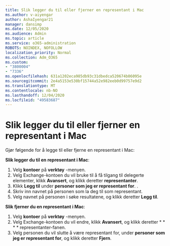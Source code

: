 ```yaml
---
title: Slik legger du til eller fjerner en representant i Mac
ms.author: v-aiyengar
author: AshaIyengar21
manager: dansimp
ms.date: 12/05/2020
ms.audience: Admin
ms.topic: article
ms.service: o365-administration
ROBOTS: NOINDEX, NOFOLLOW
localization_priority: Normal
ms.collection: Adm_O365
ms.custom:
- "3800004"
- "7336"
ms.openlocfilehash: 631a1202eca985db93c31dbedca520674b06095e
ms.sourcegitcommit: 2e4a5153e530bf15744a52e982eeb0d99757e9d2
ms.translationtype: MT
ms.contentlocale: nb-NO
ms.lasthandoff: 12/04/2020
ms.locfileid: "49583687"
---
```

# <a name="how-to-add-or-remove-a-delegate-in-mac"></a>Slik legger du til eller fjerner en representant i Mac

Gjør følgende for å legge til eller fjerne en representant i Mac:

**Slik legger du til en representant i Mac**:

1. Velg **kontoer** på **verktøy** -menyen.
1. Velg Exchange-kontoen du vil bruke til å få tilgang til delegerte elementer, klikk **Avansert**, og klikk deretter **representanter**.
1. Klikk **Legg til** under **personer som jeg er representant for**. .
1. Skriv inn navnet på personen som la deg til som representant.
1. Velg navnet på personen i søke resultatene, og klikk deretter **Legg til**.
 
**Slik fjerner du en representant i Mac**:

1. Velg **kontoer** på **verktøy** -menyen.
1. Velg Exchange-kontoen du vil endre, klikk **Avansert**, og klikk deretter * * * * representanter-fanen.
1. Velg personen du vil slutte å være representant for, under **personer som jeg er representant for**, og klikk deretter **Fjern**.
